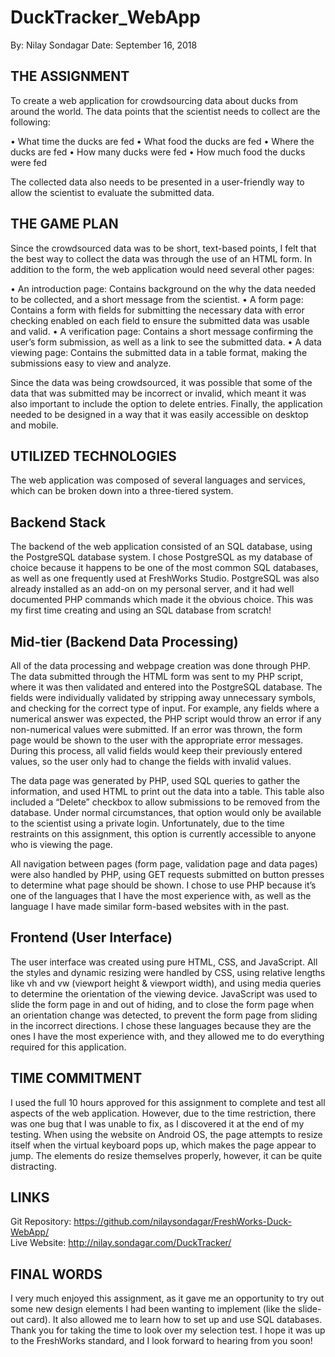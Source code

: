 # DuckTracker_WebApp

By: Nilay Sondagar
Date: September 16, 2018


THE ASSIGNMENT
---------------------------------------------
To create a web application for crowdsourcing data about ducks from around the world. The data points that the scientist needs to collect are the following:

•	What time the ducks are fed
•	What food the ducks are fed
•	Where the ducks are fed
•	How many ducks were fed
•	How much food the ducks were fed

The collected data also needs to be presented in a user-friendly way to allow the scientist to evaluate the submitted data. 

THE GAME PLAN
---------------------------------------------
Since the crowdsourced data was to be short, text-based points, I felt that the best way to collect the data was through the use of an HTML form. In addition to the form, the web application would need several other pages:

•	An introduction page: Contains background on the why the data needed to be collected, and a short message from the scientist.
•	A form page: Contains a form with fields for submitting the necessary data with error checking enabled on each field to ensure the submitted data was usable and valid.
•	A verification page: Contains a short message confirming the user’s form submission, as well as a link to see the submitted data.
•	A data viewing page: Contains the submitted data in a table format, making the submissions easy to view and analyze.

Since the data was being crowdsourced, it was possible that some of the data that was submitted may be incorrect or invalid, which meant it was also important to include the option to delete entries. Finally, the application needed to be designed in a way that it was easily accessible on desktop and mobile.

UTILIZED TECHNOLOGIES
---------------------------------------------
The web application was composed of several languages and services, which can be broken down into a three-tiered system. 

Backend Stack
---------------------------------------------
The backend of the web application consisted of an SQL database, using the PostgreSQL database system. I chose PostgreSQL as my database of choice because it happens to be one of the most common SQL databases, as well as one frequently used at FreshWorks Studio. PostgreSQL was also already installed as an add-on on my personal server, and it had well documented PHP commands which made it the obvious choice. This was my first time creating and using an SQL database from scratch! 

Mid-tier (Backend Data Processing) 
---------------------------------------------
All of the data processing and webpage creation was done through PHP. The data submitted through the HTML form was sent to my PHP script, where it was then validated and entered into the PostgreSQL database. The fields were individually validated by stripping away unnecessary symbols, and checking for the correct type of input. For example, any fields where a numerical answer was expected, the PHP script would throw an error if any non-numerical values were submitted. If an error was thrown, the form page would be shown to the user with the appropriate error messages. During this process, all valid fields would keep their previously entered values, so the user only had to change the fields with invalid values. 

The data page was generated by PHP, used SQL queries to gather the information, and used HTML to print out the data into a table. This table also included a “Delete” checkbox to allow submissions to be removed from the database. Under normal circumstances, that option would only be available to the scientist using a private login. Unfortunately, due to the time restraints on this assignment, this option is currently accessible to anyone who is viewing the page.

All navigation between pages (form page, validation page and data pages) were also handled by PHP, using GET requests submitted on button presses to determine what page should be shown. I chose to use PHP because it’s one of the languages that I have the most experience with, as well as the language I have made similar form-based websites with in the past.

Frontend (User Interface) 
---------------------------------------------
The user interface was created using pure HTML, CSS, and JavaScript. All the styles and dynamic resizing were handled by CSS, using relative lengths like vh and vw (viewport height & viewport width), and using media queries to determine the orientation of the viewing device. JavaScript was used to slide the form page in and out of hiding, and to close the form page when an orientation change was detected, to prevent the form page from sliding in the incorrect directions. I chose these languages because they are the ones I have the most experience with, and they allowed me to do everything required for this application.

TIME COMMITMENT
---------------------------------------------
I used the full 10 hours approved for this assignment to complete and test all aspects of the web application. However, due to the time restriction, there was one bug that I was unable to fix, as I discovered it at the end of my testing. When using the website on Android OS, the page attempts to resize itself when the virtual keyboard pops up, which makes the page appear to jump. The elements do resize themselves properly, however, it can be quite distracting.


LINKS
---------------------------------------------
Git Repository: https://github.com/nilaysondagar/FreshWorks-Duck-WebApp/  
Live Website: http://nilay.sondagar.com/DuckTracker/ 

FINAL WORDS
---------------------------------------------
I very much enjoyed this assignment, as it gave me an opportunity to try out some new design elements I had been wanting to implement (like the slide-out card). It also allowed me to learn how to set up and use SQL databases. Thank you for taking the time to look over my selection test. I hope it was up to the FreshWorks standard, and I look forward to hearing from you soon!

